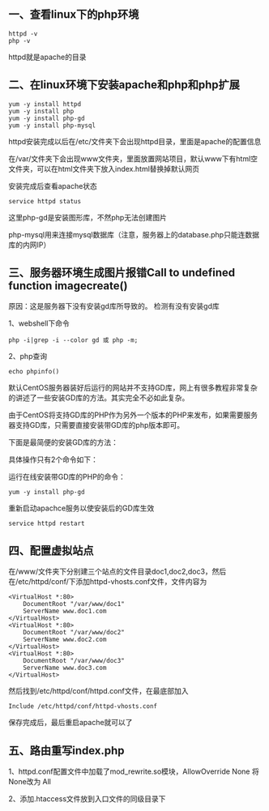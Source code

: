 ## 一、查看linux下的php环境
```
httpd -v
php -v
```
httpd就是apache的目录

## 二、在linux环境下安装apache和php和php扩展
```
yum -y install httpd
yum -y install php
yum -y install php-gd
yum -y install php-mysql
```
httpd安装完成以后在/etc/文件夹下会出现httpd目录，里面是apache的配置信息

在/var/文件夹下会出现www文件夹，里面放置网站项目，默认www下有html空文件夹，可以在html文件夹下放入index.html替换掉默认网页

安装完成后查看apache状态
```
service httpd status
```

这里php-gd是安装图形库，不然php无法创建图片

php-mysql用来连接mysql数据库（注意，服务器上的database.php只能连数据库的内网IP）

## 三、服务器环境生成图片报错Call to undefined function imagecreate()
原因：这是服务器下没有安装gd库所导致的。
检测有没有安装gd库

1、webshell下命令
```
php -i|grep -i --color gd 或 php -m;
```
2、php查询
```
echo phpinfo()
```

默认CentOS服务器装好后运行的网站并不支持GD库，网上有很多教程非常复杂的讲述了一些安装GD库的方法。其实完全不必如此复杂。

由于CentOS将支持GD库的PHP作为另外一个版本的PHP来发布，如果需要服务器支持GD库，只需要直接安装带GD库的php版本即可。

下面是最简便的安装GD库的方法：

具体操作只有2个命令如下：

运行在线安装带GD库的PHP的命令：
```
yum -y install php-gd
```
重新启动apachce服务以使安装后的GD库生效
```
service httpd restart
```
## 四、配置虚拟站点

在/www/文件夹下分别建三个站点的文件目录doc1,doc2,doc3，然后在/etc/httpd/conf/下添加httpd-vhosts.conf文件，文件内容为
```
<VirtualHost *:80>
    DocumentRoot "/var/www/doc1"
    ServerName www.doc1.com
</VirtualHost>
<VirtualHost *:80>
    DocumentRoot "/var/www/doc2"
    ServerName www.doc2.com
</VirtualHost>
<VirtualHost *:80>
    DocumentRoot "/var/www/doc3"
    ServerName www.doc3.com
</VirtualHost>
```
然后找到/etc/httpd/conf/httpd.conf文件，在最底部加入
```
Include /etc/httpd/conf/httpd-vhosts.conf
```
保存完成后，最后重启apache就可以了

## 五、路由重写index.php
1、httpd.conf配置文件中加载了mod_rewrite.so模块，AllowOverride None 将None改为 All

2、添加.htaccess文件放到入口文件的同级目录下


